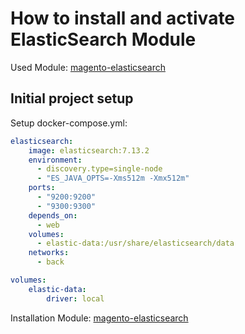 # How to install and activate ElasticSearch Module

Used Module: [magento-elasticsearch](https://github.com/jreinke/magento-elasticsearch)

## Initial project setup

Setup docker-compose.yml:
```yml
elasticsearch:
    image: elasticsearch:7.13.2
    environment:
      - discovery.type=single-node
      - "ES_JAVA_OPTS=-Xms512m -Xmx512m"
    ports:
      - "9200:9200"
      - "9300:9300"
    depends_on:
      - web
    volumes:
      - elastic-data:/usr/share/elasticsearch/data
    networks:
      - back
```

```yml
volumes:
    elastic-data:
        driver: local
```
Installation Module:
[magento-elasticsearch](https://github.com/jreinke/magento-elasticsearch)

